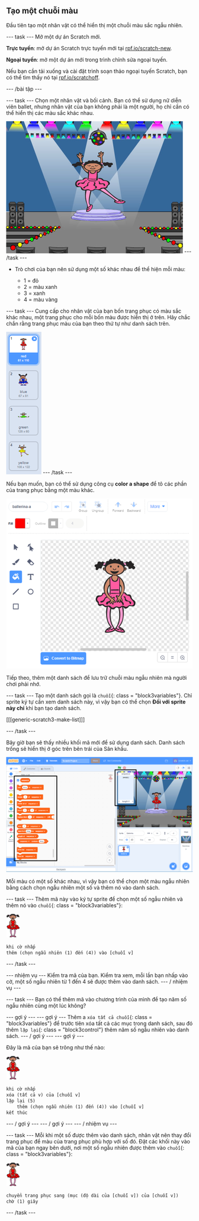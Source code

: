 ## Tạo một chuỗi màu

Đầu tiên tạo một nhân vật có thể hiển thị một chuỗi màu sắc ngẫu nhiên.

\--- task \--- Mở một dự án Scratch mới.

**Trực tuyến**: mở dự án Scratch trực tuyến mới tại [rpf.io/scratch-new](https://rpf.io/scratchon).

**Ngoại tuyến**: mở một dự án mới trong trình chỉnh sửa ngoại tuyến.

Nếu bạn cần tải xuống và cài đặt trình soạn thảo ngoại tuyến Scratch, bạn có thể tìm thấy nó tại [rpf.io/scratchoff](https://rpf.io/scratchoff).

\--- /bài tập \---

\--- task \--- Chọn một nhân vật và bối cảnh. Bạn có thể sử dụng nữ diễn viên ballet, nhưng nhân vật của bạn không phải là một người, họ chỉ cần có thể hiển thị các màu sắc khác nhau.

![ảnh chụp màn hình](images/colour-sprite.png) \--- /task \---

+ Trò chơi của bạn nên sử dụng một số khác nhau để thể hiện mỗi màu:
    
    + 1 = đỏ
    + 2 = màu xanh
    + 3 = xanh
    + 4 = màu vàng

\--- task \--- Cung cấp cho nhân vật của bạn bốn trang phục có màu sắc khác nhau, một trang phục cho mỗi bốn màu được hiển thị ở trên. Hãy chắc chắn rằng trang phục màu của bạn theo thứ tự như danh sách trên.

![ảnh chụp màn hình](images/colour-costume.png) \--- /task \---

Nếu bạn muốn, bạn có thể sử dụng công cụ **color a shape** để tô các phần của trang phục bằng một màu khác.

![màu sắc](images/color-a-shape.png)

Tiếp theo, thêm một danh sách để lưu trữ chuỗi màu ngẫu nhiên mà người chơi phải nhớ.

\--- task \--- Tạo một danh sách gọi là `chuỗi`{: class = "block3variables"}. Chỉ sprite ký tự cần xem danh sách này, vì vậy bạn có thể chọn **Đối với sprite này chỉ** khi bạn tạo danh sách.

[[[generic-scratch3-make-list]]]

\--- /task \---

Bây giờ bạn sẽ thấy nhiều khối mã mới để sử dụng danh sách. Danh sách trống sẽ hiển thị ở góc trên bên trái của Sân khấu.

![ảnh chụp màn hình](images/colour-list-blocks-annotated.png)

Mỗi màu có một số khác nhau, vì vậy bạn có thể chọn một màu ngẫu nhiên bằng cách chọn ngẫu nhiên một số và thêm nó vào danh sách.

\--- task \--- Thêm mã này vào ký tự sprite để chọn một số ngẫu nhiên và thêm nó vào `chuỗi`{: class = "block3variables"}:

![diễn viên ba lê](images/ballerina.png)

```blocks3
khi cờ nhấp
thêm (chọn ngẫu nhiên (1) đến (4)) vào [chuỗi v]
```

\--- /task \---

\--- nhiệm vụ \--- Kiểm tra mã của bạn. Kiểm tra xem, mỗi lần bạn nhấp vào cờ, một số ngẫu nhiên từ 1 đến 4 sẽ được thêm vào danh sách. \--- / nhiệm vụ \---

\--- task \--- Bạn có thể thêm mã vào chương trình của mình để tạo năm số ngẫu nhiên cùng một lúc không?

\--- gợi ý \--- \--- gợi ý \--- Thêm a `xóa tất cả chuỗi`{: class = "block3variables"} để trước tiên xóa tất cả các mục trong danh sách, sau đó thêm `lặp lại`{: class = "block3control"} thêm năm số ngẫu nhiên vào danh sách. \--- / gợi ý \--- \--- gợi ý \---

Đây là mã của bạn sẽ trông như thế nào:

![diễn viên ba lê](images/ballerina.png)

```blocks3
khi cờ nhấp
xóa (tất cả v) của [chuỗi v]
lặp lại (5)
    thêm (chọn ngẫu nhiên (1) đến (4)) vào [chuỗi v]
kết thúc
```

\--- / gợi ý \--- \--- / gợi ý \--- \--- / nhiệm vụ \---

\--- task \--- Mỗi khi một số được thêm vào danh sách, nhân vật nên thay đổi trang phục để màu của trang phục phù hợp với số đó. Đặt các khối này vào mã của bạn ngay bên dưới, nơi một số ngẫu nhiên được thêm vào `chuỗi`{: class = "block3variables"}:

![diễn viên ba lê](images/ballerina.png)

```blocks3
chuyển trang phục sang (mục (độ dài của [chuỗi v]) của [chuỗi v])
chờ (1) giây
```

\--- /task \---